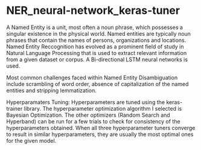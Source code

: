 # NER_neural-network_keras-tuner
A Named Entity is a unit, most often a noun phrase, which possesses a singular existence in the physical world. Named entities are typically noun phrases that contain the names of persons, organizations and locations. Named Entity Reccognition has evolved as a prominent field of study in Natural Language Processing that is
used to extract relevant information from a given dataset or corpus. A Bi-directional LSTM neural networks is used.

Most common challenges faced within Named Entity Disambiguation include scrambling of word order, absence of capitalization of the named entities and stripping lemmatization.

Hyperparamaters Tuning:
Hyperparameters are tuned using the keras-trainer library. The hyperparameter optimization algorithm I selected is Bayesian Optimization. The other optimizers (Random Search and Hyperband) can be run for a few trials to check for consistency of the hyperparameters obtained. When all three hyperparameter tuners converge to result in similar hyperparameters, they are usually the most optimal ones for the given model.


